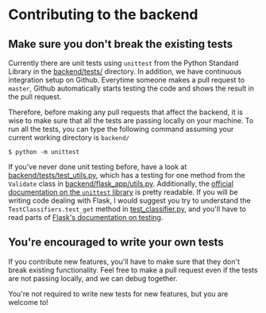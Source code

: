 # Contributing to the backend

## Make sure you don't break the existing tests
Currently there are unit tests using `unittest` from the Python Standard Library in the
[backend/tests/](backend/tests/) directory. In addition, we have continuous integration
setup on Github. Everytime someone makes a pull request to `master`, Github
automatically starts testing the code and shows the result in the pull request.

Therefore, before making any pull requests that affect the backend, it is wise to make
sure that all the tests are passing locally on your machine. To run all the tests, you
can type the following command assuming your current working directory is `backend/`

	$ python -m unittest

If you've never done unit testing before, have a look at
[backend/tests/test_utils.py](backend/tests/test_utils.py), which has a testing for one
method from the `Validate` class in
[backend/flask_app/utils.py](backend/flask_app/utils.py). Additionally, the
[official documentation on the `unittest`
library](https://docs.python.org/3/library/unittest.html) is pretty readable. If you
will be writing code dealing with Flask, I would suggest you try to understand the
`TestClassifiers.test_get` method in
[test_classifier.py](backend/tests/test_classifier.py), and you'll have to read parts of
[Flask's documentation on testing](https://flask.palletsprojects.com/en/1.1.x/testing/).

## You're encouraged to write your own tests
If you contribute new features, you'll have to make sure that they don't break existing
functionality. Feel free to make a pull request even if the tests are not passing
locally, and we can debug together.

You're not required to write new tests for new features, but you are welcome to!
